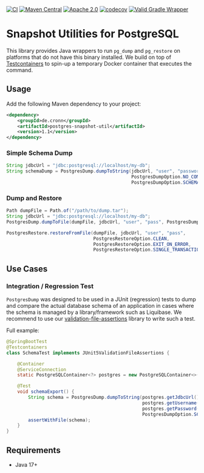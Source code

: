 [![CI](https://github.com/cronn/postgres-snapshot-util/workflows/CI/badge.svg)](https://github.com/cronn/postgres-snapshot-util/actions)
[![Maven Central](https://maven-badges.herokuapp.com/maven-central/de.cronn/postgres-snapshot-util/badge.svg)](http://maven-badges.herokuapp.com/maven-central/de.cronn/postgres-snapshot-util)
[![Apache 2.0](https://img.shields.io/github/license/cronn/postgres-snapshot-util.svg)](http://www.apache.org/licenses/LICENSE-2.0)
[![codecov](https://codecov.io/gh/cronn/postgres-snapshot-util/branch/main/graph/badge.svg?token=KD1WJK5ZFK)](https://codecov.io/gh/cronn/postgres-snapshot-util)
[![Valid Gradle Wrapper](https://github.com/cronn/postgres-snapshot-util/workflows/Validate%20Gradle%20Wrapper/badge.svg)](https://github.com/cronn/postgres-snapshot-util/actions/workflows/gradle-wrapper-validation.yml)

# Snapshot Utilities for PostgreSQL #

This library provides Java wrappers to run `pg_dump` and `pg_restore` on platforms that do not have this binary installed.
We build on top of [Testcontainers](testcontainers) to spin-up a temporary Docker container that executes the command.

## Usage ##

Add the following Maven dependency to your project:

```xml
<dependency>
    <groupId>de.cronn</groupId>
    <artifactId>postgres-snapshot-util</artifactId>
    <version>1.1</version>
</dependency>
```

### Simple Schema Dump

```java
String jdbcUrl = "jdbc:postgresql://localhost/my-db";
String schemaDump = PostgresDump.dumpToString(jdbcUrl, "user", "password",
                                              PostgresDumpOption.NO_COMMENTS,
                                              PostgresDumpOption.SCHEMA_ONLY);
```

### Dump and Restore

```java
Path dumpFile = Path.of("/path/to/dump.tar");
String jdbcUrl = "jdbc:postgresql://localhost/my-db";
PostgresDump.dumpToFile(dumpFile, jdbcUrl, "user", "pass", PostgresDumpFormat.TAR);

PostgresRestore.restoreFromFile(dumpFile, jdbcUrl, "user", "pass",
                                PostgresRestoreOption.CLEAN,
                                PostgresRestoreOption.EXIT_ON_ERROR,
                                PostgresRestoreOption.SINGLE_TRANSACTION);
```

## Use Cases ##

### Integration / Regression Test ###

`PostgresDump` was designed to be used in a JUnit (regression) tests to dump and compare the actual database schema
of an application in cases where the schema is managed by a library/framework such as Liquibase.
We recommend to use our [validation-file-assertions] library to write such a test.

Full example:

```java
@SpringBootTest
@Testcontainers
class SchemaTest implements JUnit5ValidationFileAssertions {

    @Container
    @ServiceConnection
    static PostgreSQLContainer<?> postgres = new PostgreSQLContainer<>("postgres:16.1");

    @Test
    void schemaExport() {
        String schema = PostgresDump.dumpToString(postgres.getJdbcUrl(),
                                                  postgres.getUsername(),
                                                  postgres.getPassword(),
                                                  PostgresDumpOption.SCHEMA_ONLY);
        assertWithFile(schema);
    }
}
```

## Requirements ##

- Java 17+

[testcontainers]: https://testcontainers.com/
[validation-file-assertions]: https://github.com/cronn/validation-file-assertions
